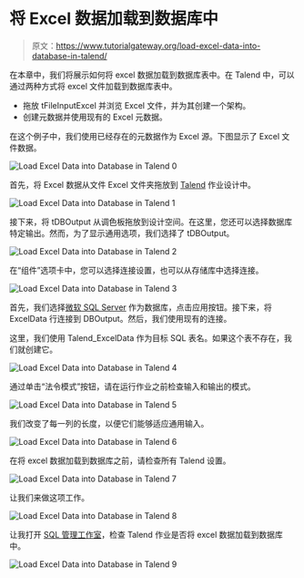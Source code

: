 # 将 Excel 数据加载到数据库中

> 原文：<https://www.tutorialgateway.org/load-excel-data-into-database-in-talend/>

在本章中，我们将展示如何将 excel 数据加载到数据库表中。在 Talend 中，可以通过两种方式将 excel 文件加载到数据库表中。

*   拖放 tFileInputExcel 并浏览 Excel 文件，并为其创建一个架构。
*   创建元数据并使用现有的 Excel 元数据。

在这个例子中，我们使用已经存在的元数据作为 Excel 源。下图显示了 Excel 文件数据。

![Load Excel Data into Database in Talend 0](img/71efed753778dbb79a09933b532fa6e9.png)

首先，将 Excel 数据从文件 Excel 文件夹拖放到 [Talend](https://www.tutorialgateway.org/talend-tutorial/) 作业设计中。

![Load Excel Data into Database in Talend 1](img/040bbc1e037e931cd90259892c197a9d.png)

接下来，将 tDBOutput 从调色板拖放到设计空间。在这里，您还可以选择数据库特定输出。然而，为了显示通用选项，我们选择了 tDBOutput。

![Load Excel Data into Database in Talend 2](img/1b8d590bd745e153552ad51a98e5beb8.png)

在“组件”选项卡中，您可以选择连接设置，也可以从存储库中选择连接。

![Load Excel Data into Database in Talend 3](img/381e836f11a72747183b4244cfa65374.png)

首先，我们选择[微软 SQL Server](https://www.tutorialgateway.org/sql/) 作为数据库，点击应用按钮。接下来，将 ExcelData 行连接到 DBOutput。然后，我们使用现有的连接。

这里，我们使用 Talend_ExcelData 作为目标 SQL 表名。如果这个表不存在，我们就创建它。

![Load Excel Data into Database in Talend 4](img/82be06bd3b98b6b646d469980e67e1c8.png)

通过单击“法令模式”按钮，请在运行作业之前检查输入和输出的模式。

![Load Excel Data into Database in Talend 5](img/468bd0281565bcb7b3491b95594e2a7f.png)

我们改变了每一列的长度，以便它们能够适应通用输入。

![Load Excel Data into Database in Talend 6](img/0f99b07af3b818968ed9920282a48f70.png)

在将 excel 数据加载到数据库之前，请检查所有 Talend 设置。

![Load Excel Data into Database in Talend 7](img/ff3e84c4fdeb20dd8a6058c585c32b4e.png)

让我们来做这项工作。

![Load Excel Data into Database in Talend 8](img/04a674c327d7355dfd9ad2535ceeeeab.png)

让我打开 [SQL 管理工作室](https://www.tutorialgateway.org/sql-server-management-studio/)，检查 Talend 作业是否将 excel 数据加载到数据库中。

![Load Excel Data into Database in Talend 9](img/9d084fbc86027d88f45858715c255cc5.png)